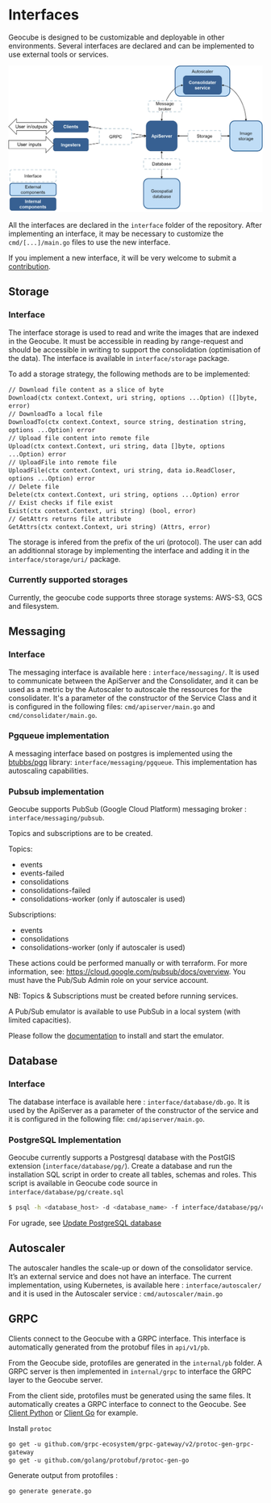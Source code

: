 # Interfaces

Geocube is designed to be customizable and deployable in other environments. Several interfaces are declared and can be implemented to use external tools or services.

![Architecture](../images/GeocubeArchitecture.png)

All the interfaces are declared in the `interface` folder of the repository. After implementing an interface, it may be necessary to customize the `cmd/[...]/main.go` files to use the new interface.

If you implement a new interface, it will be very welcome to submit a [contribution](https://github.com/airbusgeo/geocube/blob/main/CONTRIBUTING.md).

## Storage

### Interface

The interface storage is used to read and write the images that are indexed in the Geocube. It must be accessible in reading by range-request and should be accessible in writing to support the consolidation (optimisation of the data).
The interface is available in `interface/storage` package.

To add a storage strategy, the following methods are to be implemented:

```golang
// Download file content as a slice of byte
Download(ctx context.Context, uri string, options ...Option) ([]byte, error)
// DownloadTo a local file
DownloadTo(ctx context.Context, source string, destination string, options ...Option) error
// Upload file content into remote file
Upload(ctx context.Context, uri string, data []byte, options ...Option) error
// UploadFile into remote file
UploadFile(ctx context.Context, uri string, data io.ReadCloser, options ...Option) error
// Delete file
Delete(ctx context.Context, uri string, options ...Option) error
// Exist checks if file exist
Exist(ctx context.Context, uri string) (bool, error)
// GetAttrs returns file attribute
GetAttrs(ctx context.Context, uri string) (Attrs, error)
```

The storage is infered from the prefix of the uri (protocol). The user can add an additionnal storage by implementing the interface and adding it in the `interface/storage/uri/` package.


### Currently supported storages

Currently, the geocube code supports three storage systems: AWS-S3, GCS and filesystem.

## Messaging

### Interface

The messaging interface is available here : `interface/messaging/`.
It is used to communicate between the ApiServer and the Consolidater, and it can be used as a metric by the Autoscaler to autoscale the ressources for the consolidater. It's a parameter of the constructor of the Service Class and it is configured in the following files: `cmd/apiserver/main.go` and `cmd/consolidater/main.go`.

### Pgqueue implementation

A messaging interface based on postgres is implemented using the [btubbs/pgq](https://github.com/btubbs/pgq) library: `interface/messaging/pgqueue`. This implementation has autoscaling capabilities.


### Pubsub implementation

Geocube supports PubSub (Google Cloud Platform) messaging broker : `interface/messaging/pubsub`.

Topics and subscriptions are to be created.

Topics:
- events
- events-failed
- consolidations
- consolidations-failed
- consolidations-worker (only if autoscaler is used)

Subscriptions:
- events
- consolidations
- consolidations-worker (only if autoscaler is used)

These actions could be performed manually or with terraform.
For more information, see: https://cloud.google.com/pubsub/docs/overview.
You must have the Pub/Sub Admin role on your service account.

NB: Topics & Subscriptions must be created before running services.

A Pub/Sub emulator is available to use PubSub in a local system (with limited capacities).

Please follow the [documentation](https://cloud.google.com/pubsub/docs/emulator) to install and start the emulator.

## Database

### Interface

The database interface is available here : `interface/database/db.go`.
It is used by the ApiServer as a parameter of the constructor of the service and it is configured in the following file: `cmd/apiserver/main.go`.

### PostgreSQL Implementation

Geocube currently supports a Postgresql database with the PostGIS extension (`interface/database/pg/`).
Create a database and run the installation SQL script in order to create all tables, schemas and roles.
This script is available in Geocube code source in `interface/database/pg/create.sql`

```bash
$ psql -h <database_host> -d <database_name> -f interface/database/pg/create.sql
```

For ugrade, see [Update PostgreSQL database](#postgresql-database)

## Autoscaler

The autoscaler handles the scale-up or down of the consolidator service.
It’s an external service and does not have an interface. The current implementation, using Kubernetes, is available here : `interface/autoscaler/` and it is used in the Autoscaler service : `cmd/autoscaler/main.go`

## GRPC

Clients connect to the Geocube with a GRPC interface. This interface is automatically generated from the protobuf files in `api/v1/pb`.

From the Geocube side, protofiles are generated in the `internal/pb` folder. A GRPC server is then implemented in `internal/grpc` to interface the GRPC layer to the Geocube server.

From the client side, protofiles must be generated using the same files. It automatically creates a GRPC interface to connect to the Geocube.
See [Client Python](https://github.com/airbusgeo/geocube-client-python) or [Client Go](https://github.com/airbusgeo/geocube-client-go) for example.


Install `protoc`
``` shell
go get -u github.com/grpc-ecosystem/grpc-gateway/v2/protoc-gen-grpc-gateway
go get -u github.com/golang/protobuf/protoc-gen-go
```

Generate output from protofiles :
```bash
go generate generate.go
```

